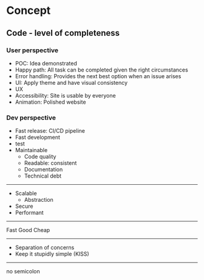 # Concept

## Code - level of completeness

### User perspective

- POC: Idea demonstrated
- Happy path: All task can be completed given the right circumstances
- Error handling: Provides the next best option when an issue arises
- UI: Apply theme and have visual consistency
- UX
- Accessibility: Site is usable by everyone
- Animation: Polished website

### Dev perspective

- Fast release: CI/CD pipeline
- Fast development
- test
- Maintainable
  - Code quality
  - Readable: consistent
  - Documentation
  - Technical debt

---

- Scalable
  - Abstraction
- Secure
- Performant

---

Fast
Good
Cheap

---

- Separation of concerns
- Keep it stupidly simple (KISS)

---

no semicolon
